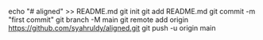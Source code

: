 echo "# aligned" >> README.md
git init
git add README.md
git commit -m "first commit"
git branch -M main
git remote add origin https://github.com/syahruldy/aligned.git
git push -u origin main
